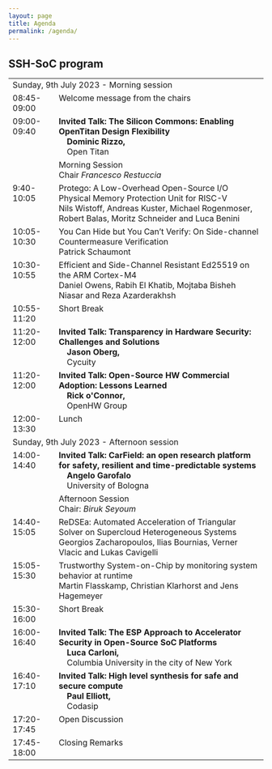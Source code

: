 ```yaml
---
layout: page
title: Agenda
permalink: /agenda/
---
```


## SSH-SoC program

<style type="text/css">
    * {
        margin: 0;
        padding: 0;
        text-indent: 0;
    }

    .p,
    p {
        color: black;
        font-family: Tahoma, sans-serif;
        font-style: normal;
        font-weight: bold;
        text-decoration: none;
        font-size: 18pt;
        margin: 0pt;
    }

    .s1 {
        color: black;
        font-family: Arial, sans-serif;
        font-style: normal;
        font-weight: normal;
        text-decoration: none;
        font-size: 10.5pt;
    }

    .s2 {
        color: black;
        font-family: Arial, sans-serif;
        font-style: normal;
        font-weight: normal;
        text-decoration: none;
        font-size: 10.5pt;
        vertical-align: 6pt;
    }

    .s3 {
        color: black;
        font-family: Arial, sans-serif;
        font-style: normal;
        font-weight: normal;
        text-decoration: none;
        font-size: 10.5pt;
        vertical-align: -6pt;
    }

    .s4 {
        color: black;
        font-family: Arial, sans-serif;
        font-style: normal;
        font-weight: bold;
        text-decoration: none;
        font-size: 10.5pt;
    }

    .s5 {
        color: black;
        font-family: Arial, sans-serif;
        font-style: italic;
        font-weight: normal;
        text-decoration: none;
        font-size: 10.5pt;
    }

    .s6 {
        color: black;
        font-family: Arial, sans-serif;
        font-style: italic;
        font-weight: normal;
        text-decoration: none;
        font-size: 9pt;
    }

    table,
    tbody {
        vertical-align: top;
        overflow: visible;
    }
</style>
<table class="program"  cellspacing="2" cellpadding="2">
    <tr>
        <td class="program-tag" colspan="2">
            Sunday, 9th July 2023 - Morning session
        </td>
    </tr>
    <tr>
        <td class="program-event">08:45-09:00</td>
        <td class="program-event">Welcome message from the chairs</td>
    </tr>
    <tr>
        <td class="program-special-event">09:00-09:40</td>
        <td class="program-special-event"><b>Invited Talk: The Silicon Commons: Enabling OpenTitan Design Flexibility</b>
            <b><br>&emsp;<a>Dominic Rizzo,</a></b>
            <br>&emsp;<a>Open Titan </a>
        </td>
    </tr>
    <tr>
        <td class="program-topic"></td>
        <td class="program-topic">Morning Session<br>
        Chair <i>Francesco Restuccia</i>
        </td>
    </tr>
    <tr>
        <td>
            9:40-10:05
        </td>
        <td>
            Protego: A Low-Overhead Open-Source I/O Physical Memory Protection Unit for RISC-V
            <br>
                <span class="program-speaker">Nils
                Wistoff, Andreas Kuster, Michael Rogenmoser, Robert Balas, Moritz Schneider and Luca Benini</span>
        </td>
    </tr>
    <tr>
        <td>
            10:05-10:30
        </td>
        <td>
            You Can Hide but You Can’t Verify: On Side-channel Countermeasure Verification
            <br><span class="program-speaker">Patrick
                Schaumont</span>
        </td>
    </tr>
    <tr>
        <td>
            10:30-10:55
        </td>
        <td>
            Efficient and Side-Channel Resistant Ed25519 on the ARM Cortex-M4
            <br>
            <span class="program-speaker">Daniel
                Owens, Rabih El Khatib, Mojtaba Bisheh Niasar and Reza Azarderakhsh</span>
        </td>
    </tr>
    <tr>
        <td class="program-break">10:55-11:20</td>
        <td class="program-break">Short Break</td>
    </tr>
    <tr>
        <td class="program-special-event">11:20-12:00</td>
        <td class="program-special-event"><b>Invited
                Talk: Transparency in Hardware Security: Challenges and Solutions</b>
            <b><br>&emsp;<a>Jason Oberg,</a></b>
            <br>&emsp;<a>Cycuity </a>
        </td>
    </tr>
    <tr>
        <td class="program-special-event">11:20-12:00</td>
        <td class="program-special-event"><b>Invited
                Talk: Open-Source HW Commercial Adoption: Lessons Learned
                </b>
            <b><br>&emsp;<a>Rick o&#39;Connor,</a></b>
            <br>&emsp;<a>OpenHW Group</a>
        </td>
    </tr>

    
   <tr>
        <td class="program-break">12:00-13:30</td>
        <td class="program-break">Lunch</td>
    </tr>
    <tr>
        <td class="program-tag" colspan="2">
            Sunday, 9th
                July 2023 - Afternoon session
        </td>
    </tr>
    <tr>
        <td class="program-special-event">14:00-14:40</td>
        <td class="program-special-event"><b>Invited
                Talk: CarField: an open research platform for safety, resilient and time-predictable systems
                </b>
            <b><br>&emsp;<a>Angelo
                Garofalo</a></b>
            <br>&emsp;<a>University of Bologna</a>
        </td>
    </tr>
   <tr>
        <td class="program-topic"></td>
        <td class="program-topic">Afternoon Session <br>Chair: <i>Biruk Seyoum</i></td>
    </tr>
    <tr>
        <td>
            14:40-15:05
        </td>
        <td>
            ReDSEa:
                Automated Acceleration of Triangular Solver on Supercloud Heterogeneous Systems
                <br><span class="program-speaker">Georgios
                Zacharopoulos, Ilias Bournias, Verner Vlacic and Lukas Cavigelli</span>
        </td>
    <tr>
        <td>
            15:05-15:30
        </td>
        <td>
                Trustworthy System-on-Chip by monitoring system behavior at runtime
                <br>
                <span class="program-speaker">Martin
                Flasskamp, Christian Klarhorst and Jens Hagemeyer</span>
        </td>
    </tr>
        <td class="program-break">15:30-16:00</td>
        <td class="program-break">Short Break</td>
    </tr>
    <tr>
        <td class="program-special-event">16:00-16:40</td>
        <td class="program-special-event"><b>Invited
                Talk: The ESP Approach to Accelerator Security in Open-Source SoC Platforms</b>
            <b><br>&emsp;<a>Luca Carloni,</a></b>
            <br>&emsp;<a>Columbia University in the city of New York </a>
        </td>
    </tr>
    <tr>
        <td class="program-special-event">16:40-17:10</td>
        <td class="program-special-event"><b>Invited Talk: High level synthesis for safe and secure compute</b>
            <b><br>&emsp;<a>Paul Elliott,</a></b>
            <br>&emsp;<a>Codasip </a>
        </td>
    </tr>
    <tr>
        <td class="program-event">17:20-17:45</td>
        <td class="program-event">Open Discussion</td>
    </tr>
    <tr>
        <td class="program-event">17:45-18:00</td>
        <td class="program-event">Closing Remarks</td>
    </tr>
</table>